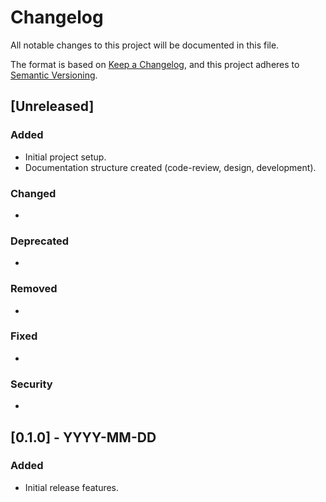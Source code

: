# Changelog

All notable changes to this project will be documented in this file.

The format is based on [Keep a Changelog](https://keepachangelog.com/en/1.0.0/),
and this project adheres to [Semantic Versioning](https://semver.org/spec/v2.0.0.html).

## [Unreleased]

### Added
- Initial project setup.
- Documentation structure created (code-review, design, development).

### Changed
-

### Deprecated
-

### Removed
-

### Fixed
-

### Security
-

## [0.1.0] - YYYY-MM-DD

### Added
- Initial release features.
